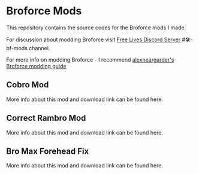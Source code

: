 # Broforce Mods

This repository contains the source codes for the Broforce mods I made.

For discussion about modding Broforce visit [Free Lives Discord Server](https://discord.gg/3RKBnbgR) #🛠-bf-mods channel.

For more info on modding Broforce - I recommend [alexneargarder's Broforce modding guide](https://github.com/alexneargarder/BroforceMods/wiki)


## Cobro Mod
More info about this mod and download link can be found here.

## Correct Rambro Mod
More info about this mod and download link can be found here.

## Bro Max Forehead Fix
More info about this mod and download link can be found here.
